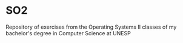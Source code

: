 # SO2
Repository of exercises from the Operating Systems II classes of my bachelor's degree in Computer Science at UNESP
